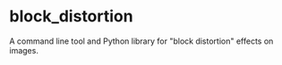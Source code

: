 # block_distortion

A command line tool and Python library for "block distortion" effects on images.

![]()
